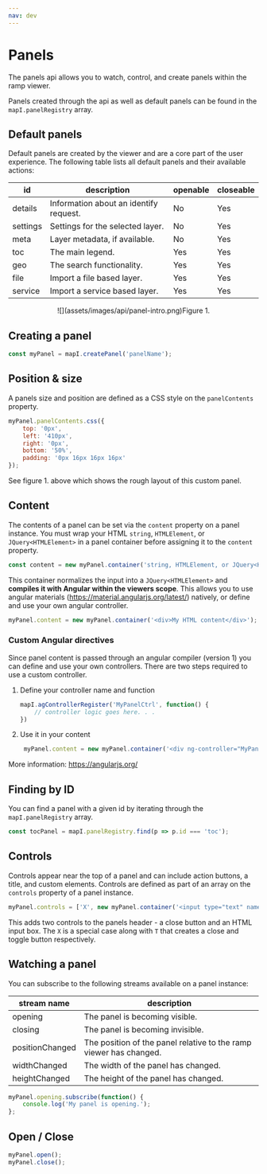 ```yaml
---
nav: dev
---
```


# Panels

The panels api allows you to watch, control, and create panels within the ramp viewer.

Panels created through the api as well as default panels can be found in the `mapI.panelRegistry` array. 


## Default panels
Default panels are created by the viewer and are a core part of the user experience. The following table lists all default panels and their available actions:

| id       	| description                            	| openable 	| closeable 	|
|----------	|----------------------------------------	|----------	|-----------	|
| details  	| Information about an identify request. 	| No       	| Yes       	|
| settings 	| Settings for the selected layer.       	| No       	| Yes       	|
| meta     	| Layer metadata, if available.          	| No       	| Yes       	|
| toc      	| The main legend.                       	| Yes      	| Yes       	|
| geo      	| The search functionality.              	| Yes      	| Yes       	|
| file     	| Import a file based layer.             	| Yes      	| Yes       	|
| service  	| Import a service based layer.          	| Yes      	| Yes       	|

<p align="center">
  ![](assets/images/api/panel-intro.png)Figure 1.
</p>


## Creating a panel
```js
const myPanel = mapI.createPanel('panelName');
```

## Position & size
A panels size and position are defined as a CSS style on the `panelContents` property.

```js
myPanel.panelContents.css({
    top: '0px',
    left: '410px',
    right: '0px',
    bottom: '50%',
    padding: '0px 16px 16px 16px'
});
```

See figure 1. above which shows the rough layout of this custom panel. 

## Content
The contents of a panel can be set via the `content` property on a panel instance. You must wrap your HTML `string`, `HTMLElement`, or `JQuery<HTMLElement>` in a panel container before assigning it to the `content` property.

```js
const content = new myPanel.container('string, HTMLElement, or JQuery<HTMLElement>')
```

This container normalizes the input into a `JQuery<HTMLElement>` and **compiles it with Angular within the viewers scope**. This allows you to use angular materials (https://material.angularjs.org/latest/) natively, or define and use your own angular controller.

```js
myPanel.content = new myPanel.container('<div>My HTML content</div>');
```

### Custom Angular directives
Since panel content is passed through an angular compiler (version 1) you can define and use your own controllers. There are two steps required to use a custom controller.

1. Define your controller name and function
    ```js
    mapI.agControllerRegister('MyPanelCtrl', function() {
        // controller logic goes here. . .
    })
    ```
2. Use it in your content
   ```js
    myPanel.content = new myPanel.container('<div ng-controller="MyPanelCtrl as ctrl">My HTML content</div>');
   ```

More information: https://angularjs.org/

## Finding by ID

You can find a panel with a given id by iterating through the `mapI.panelRegistry` array.

```js
const tocPanel = mapI.panelRegistry.find(p => p.id === 'toc');
```

## Controls
Controls appear near the top of a panel and can include action buttons, a title, and custom elements. Controls are defined as part of an array on the `controls` property of a panel instance. 


```js
myPanel.controls = ['X', new myPanel.container('<input type="text" name="searchbar">')];
```

This adds two controls to the panels header - a close button and an HTML input box. The `X` is a special case along with `T` that creates a close and toggle button respectively.



## Watching a panel

You can subscribe to the following streams available on a panel instance: 

| stream name     	| description                                                        	|
|-----------------	|--------------------------------------------------------------------	|
| opening         	| The panel is becoming visible.                                     	|
| closing         	| The panel is becoming invisible.                                   	|
| positionChanged 	| The position of the panel relative to the ramp viewer has changed. 	|
| widthChanged    	| The width of the panel has changed.                                	|
| heightChanged   	| The height of the panel has changed.                               	|

```js
myPanel.opening.subscribe(function() {
    console.log('My panel is opening.');
};
```

## Open / Close

```js
myPanel.open();
myPanel.close();
```